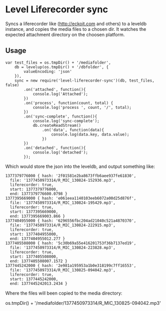 Level Liferecorder sync
=======================

Syncs a liferecorder like (http://eckoit.com and others) to a leveldb instance, and copies the media files to a chosen dir. It watches the expected attachment directory on the choosen platform.

Usage
-----

```
var test_files = os.tmpDir() + '/mediafolder',
	db = levelup(os.tmpDir() + '/dbfolder', {
		valueEncoding: 'json'
	}),
	sync = new require('level-liferecorder-sync')(db, test_files, false)
		.on('attached', function(){
			console.log('Attached');
		})
		.on('process', function(count, total) {
			console.log('process ', count, '/', total);
		})
		.on('sync-complete', function(){
			console.log('sync-complete');
			db.createReadStream()
				.on('data', function(data){
					console.log(data.key, data.value);
				})			
		})
		.on('detached', function(){
			console.log('detached');
		});
``` 

Which would store the json into the leveldb, and output something like:

```
1377379776000 { hash: '2f01581e2ba8673ffb6aee937fe61830',
  file: '1377450973314/R_MIC_130824-152936.mp3',
  liferecorder: true,
  start: 1377379776000,
  end: 1377379776600.0798 }
1377395669000 { hash: 'e061eea1140103eeb6072a00d25d876f',
  file: '1377450973314/R_MIC_130824-195429.mp3',
  liferecorder: true,
  start: 1377395669000,
  end: 1377395669003.866 }
1377404955000 { hash: '6296556fbc204ad21040c521a4870370',
  file: '1377450973314/R_MIC_130824-222915.mp3',
  liferecorder: true,
  start: 1377404955000,
  end: 1377404955012.277 }
1377405508000 { hash: '5c30b69a55e416201753f36b7137ed19',
  file: '1377450973314/R_MIC_130824-223828.mp3',
  liferecorder: true,
  start: 1377405508000,
  end: 1377405508007.1572 }
1377445242000 { hash: '2e981a195953a1b0e318199c7ff16553',
  file: '1377450973314/R_MIC_130825-094042.mp3',
  liferecorder: true,
  start: 1377445242000,
  end: 1377445242013.2434 }
```

Where the files will been copied to the media directory:

os.tmpDir() + '/mediafolder/1377450973314/R_MIC_130825-094042.mp3' 

